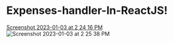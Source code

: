 # Expenses-handler-In-ReactJS!

[Screenshot 2023-01-03 at 2 24 16 PM](https://user-images.githubusercontent.com/48180372/210325603-d9fe59c6-dd4e-4e19-b958-84bb60cc9474.png)
![Screenshot 2023-01-03 at 2 25 38 PM](https://user-images.githubusercontent.com/48180372/210325780-d217af56-8b7d-4fe9-8acb-39fb18e10bd4.png)
